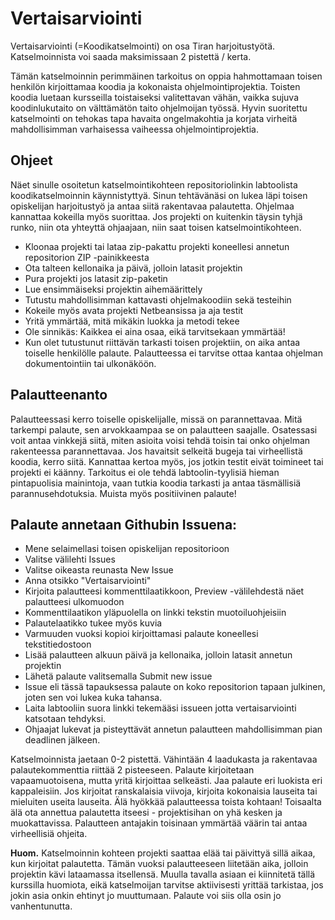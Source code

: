 # Vertaisarviointi

Vertaisarviointi (=Koodikatselmointi) on osa Tiran harjoitustyötä. Katselmoinnista voi saada maksimissaan 2 pistettä / kerta.

Tämän katselmoinnin perimmäinen tarkoitus on oppia hahmottamaan toisen henkilön kirjoittamaa koodia ja kokonaista ohjelmointiprojektia. Toisten koodia luetaan kursseilla toistaiseksi valitettavan vähän, vaikka sujuva koodinlukutaito on välttämätön taito ohjelmoijan työssä. Hyvin suoritettu katselmointi on tehokas tapa havaita ongelmakohtia ja korjata virheitä mahdollisimman varhaisessa vaiheessa ohjelmointiprojektia.

## Ohjeet

Näet sinulle osoitetun katselmointikohteen repositoriolinkin labtoolista koodikatselmoinnin käynnistyttyä. Sinun tehtävänäsi on lukea läpi toisen opiskelijan harjoitustyö ja antaa siitä rakentavaa palautetta. Ohjelmaa kannattaa kokeilla myös suorittaa. Jos projekti on kuitenkin täysin tyhjä runko, niin ota yhteyttä ohjaajaan, niin saat toisen katselmointikohteen.

* Kloonaa projekti tai lataa zip-pakattu projekti koneellesi annetun repositorion ZIP -painikkeesta
* Ota talteen kellonaika ja päivä, jolloin latasit projektin
* Pura projekti jos latasit zip-paketin
* Lue ensimmäiseksi projektin aihemäärittely
* Tutustu mahdollisimman kattavasti ohjelmakoodiin sekä testeihin
* Kokeile myös avata projekti Netbeansissa ja aja testit
* Yritä ymmärtää, mitä mikäkin luokka ja metodi tekee
* Ole sinnikäs: Kaikkea ei aina osaa, eikä tarvitsekaan ymmärtää!
* Kun olet tutustunut riittävän tarkasti toisen projektiin, on aika antaa toiselle henkilölle palaute. Palautteessa ei tarvitse ottaa kantaa ohjelman dokumentointiin tai ulkonäköön.

## Palautteenanto

Palautteessasi kerro toiselle opiskelijalle, missä on parannettavaa. Mitä tarkempi palaute, sen arvokkaampaa se on palautteen saajalle. Osatessasi voit antaa vinkkejä siitä, miten asioita voisi tehdä toisin tai onko ohjelman rakenteessa parannettavaa. Jos havaitsit selkeitä bugeja tai virheellistä koodia, kerro siitä. Kannattaa kertoa myös, jos jotkin testit eivät toimineet tai projekti ei käänny. Tarkoitus ei ole tehdä labtoolin-tyylisiä hieman pintapuolisia mainintoja, vaan tutkia koodia tarkasti ja antaa täsmällisiä parannusehdotuksia. Muista myös positiivinen palaute!

## Palaute annetaan Githubin Issuena:

* Mene selaimellasi toisen opiskelijan repositorioon
* Valitse välilehti Issues
* Valitse oikeasta reunasta New Issue
* Anna otsikko "Vertaisarviointi"
* Kirjoita palautteesi kommenttilaatikkoon, Preview -välilehdestä näet palautteesi ulkomuodon
* Kommenttilaatikon yläpuolella on linkki tekstin muotoiluohjeisiin
* Palautelaatikko tukee myös kuvia
* Varmuuden vuoksi kopioi kirjoittamasi palaute koneellesi tekstitiedostoon
* Lisää palautteen alkuun päivä ja kellonaika, jolloin latasit annetun projektin
* Lähetä palaute valitsemalla Submit new issue
* Issue eli tässä tapauksessa palaute on koko repositorion tapaan julkinen, joten sen voi lukea kuka tahansa.
* Laita labtooliin suora linkki tekemääsi issueen jotta vertaisarviointi katsotaan tehdyksi.
* Ohjaajat lukevat ja pisteyttävät annetun palautteen mahdollisimman pian deadlinen jälkeen.

Katselmoinnista jaetaan 0-2 pistettä. Vähintään 4 laadukasta ja rakentavaa palautekommenttia riittää 2 pisteeseen. Palaute kirjoitetaan vapaamuotoisena, mutta yritä kirjoittaa selkeästi. Jaa palaute eri luokista eri kappaleisiin. Jos kirjoitat ranskalaisia viivoja, kirjoita kokonaisia lauseita tai mieluiten useita lauseita. Älä hyökkää palautteessa toista kohtaan! Toisaalta älä ota annettua palautetta itseesi - projektisihan on yhä kesken ja muokattavissa. Palautteen antajakin toisinaan ymmärtää väärin tai antaa virheellisiä ohjeita.

**Huom.** Katselmoinnin kohteen projekti saattaa elää tai päivittyä sillä aikaa, kun kirjoitat palautetta. Tämän vuoksi palautteeseen liitetään aika, jolloin projektin kävi lataamassa itsellensä. Muulla tavalla asiaan ei kiinnitetä tällä kurssilla huomiota, eikä katselmoijan tarvitse aktiivisesti yrittää tarkistaa, jos jokin asia onkin ehtinyt jo muuttumaan. Palaute voi siis olla osin jo vanhentunutta.
